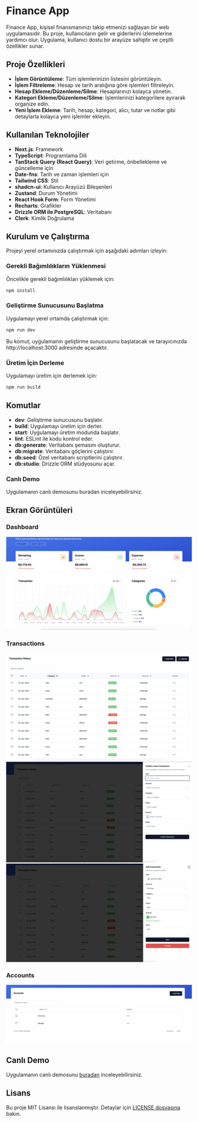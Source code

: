 # Finance App

Finance App, kişisel finansmanınızı takip etmenizi sağlayan bir web uygulamasıdır. Bu proje, kullanıcıların gelir ve giderlerini izlemelerine yardımcı olur. Uygulama, kullanıcı dostu bir arayüze sahiptir ve çeşitli özellikler sunar.

## Proje Özellikleri

- **İşlem Görüntüleme**: Tüm işlemlerinizin listesini görüntüleyin.
- **İşlem Filtreleme**: Hesap ve tarih aralığına göre işlemleri filtreleyin.
- **Hesap Ekleme/Düzenleme/Silme**: Hesaplarınızı kolayca yönetin.
- **Kategori Ekleme/Düzenleme/Silme**: İşlemlerinizi kategorilere ayırarak organize edin.
- **Yeni İşlem Ekleme**: Tarih, hesap, kategori, alıcı, tutar ve notlar gibi detaylarla kolayca yeni işlemler ekleyin.

## Kullanılan Teknolojiler

- **Next.js**: Framework
- **TypeScript**: Programlama Dili
- **TanStack Query (React Query)**: Veri getirme, önbellekleme ve güncelleme için
- **Date-fns**: Tarih ve zaman işlemleri için
- **Tailwind CSS**: Stil
- **shadcn-ui**: Kullanıcı Arayüzü Bileşenleri
- **Zustand**: Durum Yönetimi
- **React Hook Form**: Form Yönetimi
- **Recharts**: Grafikler
- **Drizzle ORM ile PostgreSQL**: Veritabanı
- **Clerk**: Kimlik Doğrulama

## Kurulum ve Çalıştırma

Projeyi yerel ortamınızda çalıştırmak için aşağıdaki adımları izleyin:

### Gerekli Bağımlılıkların Yüklenmesi

Öncelikle gerekli bağımlılıkları yüklemek için:

```bash
npm install
```

### Geliştirme Sunucusunu Başlatma

Uygulamayı yerel ortamda çalıştırmak için:

```bash
npm run dev
```

Bu komut, uygulamanın geliştirme sunucusunu başlatacak ve tarayıcınızda http://localhost:3000 adresinde açacaktır.

### Üretim İçin Derleme

Uygulamayı üretim için derlemek için:

```bash
npm run build
```

## Komutlar

- **dev**: Geliştirme sunucusunu başlatır.
- **build**: Uygulamayı üretim için derler.
- **start**: Uygulamayı üretim modunda başlatır.
- **lint**: ESLint ile kodu kontrol eder.
- **db:generate**: Veritabanı şemasını oluşturur.
- **db:migrate**: Veritabanı göçlerini çalıştırır.
- **db:seed**: Özel veritabanı scriptlerini çalıştırır.
- **db:studio**: Drizzle ORM stüdyosunu açar.

### Canlı Demo

Uygulamanın canlı demosunu buradan inceleyebilirsiniz.

## Ekran Görüntüleri

### Dashboard

![Dashboard Ekran Görüntüsü](./screenshots/overview.png)

### Transactions

![Transaction Ekran Görüntüsü](./screenshots/transaction-history.png)
![Transaction Ekleme Ekran Görüntüsü](./screenshots/create-transaction.png)
![Transaction Editleme Ekran Görüntüsü](./screenshots/edit-transaction.png)

### Accounts

![Accounts Ekran Görüntüsü](./screenshots/accounts.png)

## Canlı Demo

Uygulamanın canlı demosunu [buradan](https://finance-jade.vercel.app/sign-in?redirect_url=https%3A%2F%2Ffinance-jade.vercel.app%2F) inceleyebilirsiniz.

## Lisans

Bu proje MIT Lisansı ile lisanslanmıştır. Detaylar için [LICENSE dosyasına](LICENSE) bakın.
